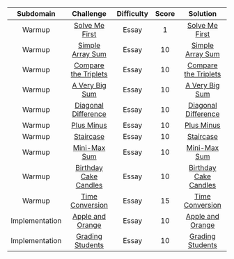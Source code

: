 |       Subdomain       |                 Challenge                 | Difficulty | Score |                                             Solution                                              |
| :-------------------: | :---------------------------------------: | :--------: | :---: | :-----------------------------------------------------------------------------------------------: |
|       Warmup       |                 [Solve Me First](https://www.hackerrank.com/challenges/solve-me-first/problem)                 | Essay | 1 |                                             [Solve Me First](https://github.com/ahmedali20/HackerRankSolutions/blob/main/Algorithms/Warmup/Solve%20Me%20First.java)                                              |
|       Warmup       |                 [Simple Array Sum](https://www.hackerrank.com/challenges/simple-array-sum/problem)                 | Essay | 10 |                                             [Simple Array Sum](https://github.com/ahmedali20/HackerRankSolutions/blob/main/Algorithms/Warmup/Simple%20Array%20Sum.java)                                              |
|       Warmup       |                 [Compare the Triplets](https://www.hackerrank.com/challenges/compare-the-triplets/problem)                 | Essay | 10 |                                             [Compare the Triplets](https://github.com/ahmedali20/HackerRankSolutions/blob/main/Algorithms/Warmup/Compare%20the%20Triplets.java)                                              |
|       Warmup       |                 [A Very Big Sum](https://www.hackerrank.com/challenges/a-very-big-sum/problem)                 | Essay | 10 |                                             [A Very Big Sum](https://github.com/ahmedali20/HackerRankSolutions/blob/main/Algorithms/Warmup/A%20Very%20Big%20Sum.java)                                              |
|       Warmup       |                 [Diagonal Difference](https://www.hackerrank.com/challenges/diagonal-difference/problem)                 | Essay | 10 |                                             [Diagonal Difference](https://github.com/ahmedali20/HackerRankSolutions/blob/main/Algorithms/Warmup/Diagonal%20Difference.java)                                              |
|       Warmup       |                 [Plus Minus](https://www.hackerrank.com/challenges/plus-minus/problem)                 | Essay | 10 |                                             [Plus Minus](https://github.com/ahmedali20/HackerRankSolutions/blob/main/Algorithms/Warmup/Plus%20Minus.java)                                              |
|       Warmup       |                 [Staircase](https://www.hackerrank.com/challenges/staircase/problem)                 | Essay | 10 |                                             [Staircase](https://github.com/ahmedali20/HackerRankSolutions/blob/main/Algorithms/Warmup/Staircase.java)                                              |
|       Warmup       |                 [Mini-Max Sum](https://www.hackerrank.com/challenges/mini-max-sum/problem)                 | Essay | 10 |                                             [Mini-Max Sum](https://github.com/ahmedali20/HackerRankSolutions/blob/main/Algorithms/Warmup/Mini-Max%20Sum.java)                                              |
|       Warmup       |                 [Birthday Cake Candles](https://www.hackerrank.com/challenges/birthday-cake-candles/problem)                 | Essay | 10 |                                             [Birthday Cake Candles](https://github.com/ahmedali20/HackerRankSolutions/blob/main/Algorithms/Warmup/Birthday%20Cake%20Candles.java)                                              |
|       Warmup       |                 [Time Conversion](https://www.hackerrank.com/challenges/time-conversion/problem)                 | Essay | 15 |                                             [Time Conversion](https://github.com/ahmedali20/HackerRankSolutions/blob/main/Algorithms/Warmup/Time%20Conversion)                                              |
|       Implementation       |                 [Apple and Orange](https://www.hackerrank.com/challenges/apple-and-orange/problem)                 | Essay | 10 |                                             [Apple and Orange](https://github.com/ahmedali20/HackerRankSolutions/blob/main/Algorithms/Implementation/Apple%20and%20Orange.java)                                              |
|       Implementation       |                 [Grading Students](https://www.hackerrank.com/challenges/grading/problem)                 | Essay | 10 |                                             [Grading Students](https://github.com/ahmedali20/HackerRankSolutions/blob/main/Algorithms/Implementation/Grading%20Students.java)                                              |

